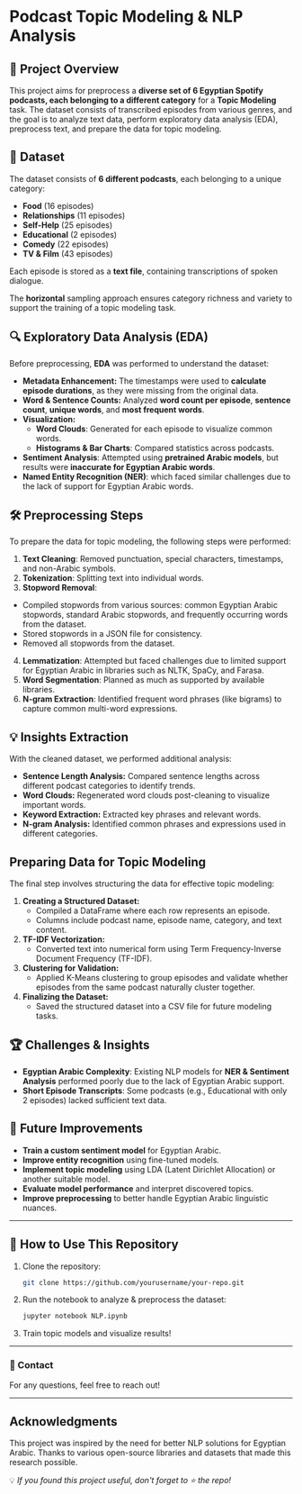 # Podcast Topic Modeling & NLP Analysis

## 🎯 Project Overview
This project aims for preprocess a **diverse set of 6 Egyptian Spotify podcasts, each belonging to a different category** for a **Topic Modeling** task. The dataset consists of transcribed episodes from various genres, and the goal is to analyze text data, perform exploratory data analysis (EDA), preprocess text, and prepare the data for topic modeling.

## 📂 Dataset
The dataset consists of **6 different podcasts**, each belonging to a unique category:
- **Food** (16 episodes)
- **Relationships** (11 episodes)
- **Self-Help** (25 episodes)
- **Educational** (2 episodes)
- **Comedy** (22 episodes)
- **TV & Film** (43 episodes)

Each episode is stored as a **text file**, containing transcriptions of spoken dialogue.

The **horizontal** sampling approach ensures category richness and variety to support the training of a topic modeling task.

## 🔍 Exploratory Data Analysis (EDA)
Before preprocessing, **EDA** was performed to understand the dataset:
- **Metadata Enhancement:** The timestamps were used to **calculate episode durations**, as they were missing from the original data.
- **Word & Sentence Counts:** Analyzed **word count per episode**, **sentence count**, **unique words**, and **most frequent words**.
- **Visualization:**
  - **Word Clouds**: Generated for each episode to visualize common words.
  - **Histograms & Bar Charts**: Compared statistics across podcasts.
- **Sentiment Analysis**: Attempted using **pretrained Arabic models**, but results were **inaccurate for Egyptian Arabic words**.
- **Named Entity Recognition (NER)**: which faced similar challenges due to the lack of support for Egyptian Arabic words.

## 🛠 Preprocessing Steps
To prepare the data for topic modeling, the following steps were performed:
1. **Text Cleaning**: Removed punctuation, special characters, timestamps, and non-Arabic symbols.
2. **Tokenization**: Splitting text into individual words.
3. **Stopword Removal**:
  -  Compiled stopwords from various sources: common Egyptian Arabic stopwords, standard Arabic stopwords, and frequently occurring words from the dataset.
  -  Stored stopwords in a JSON file for consistency.
  -  Removed all stopwords from the dataset.
4. **Lemmatization**: Attempted but faced challenges due to limited support for Egyptian Arabic in libraries such as NLTK, SpaCy, and Farasa.
5. **Word Segmentation**: Planned as much as supported by available libraries.
6. **N-gram Extraction**: Identified frequent word phrases (like bigrams) to capture common multi-word expressions.

## 💡 Insights Extraction
With the cleaned dataset, we performed additional analysis:
- **Sentence Length Analysis:** Compared sentence lengths across different podcast categories to identify trends.
- **Word Clouds:** Regenerated word clouds post-cleaning to visualize important words.
- **Keyword Extraction:** Extracted key phrases and relevant words.
- **N-gram Analysis:** Identified common phrases and expressions used in different categories.

## Preparing Data for Topic Modeling
The final step involves structuring the data for effective topic modeling:

1. **Creating a Structured Dataset:**
   - Compiled a DataFrame where each row represents an episode.
   - Columns include podcast name, episode name, category, and text content.
2. **TF-IDF Vectorization:**
   - Converted text into numerical form using Term Frequency-Inverse Document Frequency (TF-IDF).
3. **Clustering for Validation:**
   - Applied K-Means clustering to group episodes and validate whether episodes from the same podcast naturally cluster together.
4. **Finalizing the Dataset:**
   - Saved the structured dataset into a CSV file for future modeling tasks.


## 🏆 Challenges & Insights
- **Egyptian Arabic Complexity**: Existing NLP models for **NER & Sentiment Analysis** performed poorly due to the lack of Egyptian Arabic support.
- **Short Episode Transcripts**: Some podcasts (e.g., Educational with only 2 episodes) lacked sufficient text data.

## 🚀 Future Improvements
- **Train a custom sentiment model** for Egyptian Arabic.
- **Improve entity recognition** using fine-tuned models.
- **Implement topic modeling** using LDA (Latent Dirichlet Allocation) or another suitable model.
- **Evaluate model performance** and interpret discovered topics.
- **Improve preprocessing** to better handle Egyptian Arabic linguistic nuances.

---

## 📌 How to Use This Repository
1. Clone the repository:
   ```bash
   git clone https://github.com/yourusername/your-repo.git
   ```
2. Run the notebook to analyze & preprocess the dataset:
   ```bash
   jupyter notebook NLP.ipynb
   ```
3. Train topic models and visualize results!

---

### 📧 Contact
For any questions, feel free to reach out!

---

## Acknowledgments
This project was inspired by the need for better NLP solutions for Egyptian Arabic. Thanks to various open-source libraries and datasets that made this research possible.


💡 *If you found this project useful, don't forget to ⭐ the repo!*




